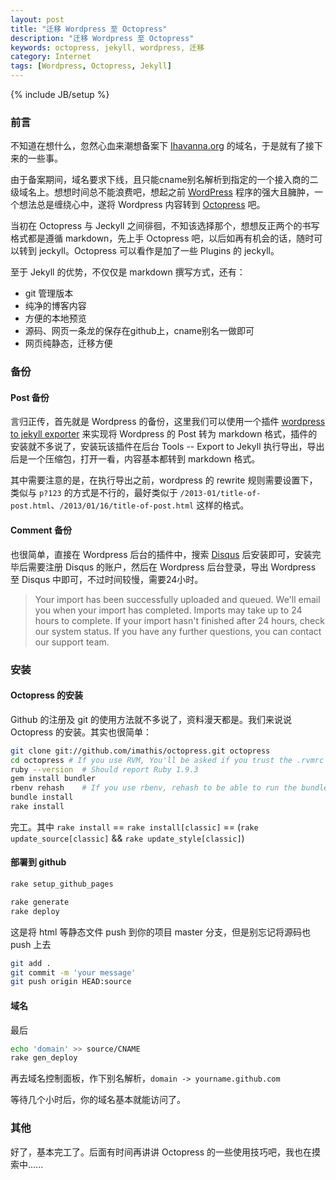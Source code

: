 ```yaml
---
layout: post
title: "迁移 Wordpress 至 Octopress"
description: "迁移 Wordpress 至 Octopress"
keywords: octopress, jekyll, wordpress, 迁移
category: Internet
tags: [Wordpress, Octopress, Jekyll]
---
```

{% include JB/setup %}

### 前言

不知道在想什么，忽然心血来潮想备案下 [Ihavanna.org](http://ihavanna.org) 的域名，于是就有了接下来的一些事。

由于备案期间，域名要求下线，且只能cname别名解析到指定的一个接入商的二级域名上。想想时间总不能浪费吧，想起之前 [WordPress](http://wordpress.org) 程序的强大且臃肿，一个想法总是缠绕心中，遂将 Wordpress 内容转到 [Octopress](http://octopress.org) 吧。

<!-- more -->

当初在 Octopress 与 Jeckyll 之间徘徊，不知该选择那个，想想反正两个的书写格式都是遵循 markdown，先上手 Octopress 吧，以后如再有机会的话，随时可以转到 jeckyll。Octopress 可以看作是加了一些 Plugins 的 jeckyll。

至于 Jekyll 的优势，不仅仅是 markdown 撰写方式，还有：

- git 管理版本
- 纯净的博客内容
- 方便的本地预览
- 源码、网页一条龙的保存在github上，cname别名一做即可
- 网页纯静态，迁移方便

### 备份

#### Post 备份

言归正传，首先就是 Wordpress 的备份，这里我们可以使用一个插件 [wordpress to jekyll exporter](https://github.com/benbalter/wordpress-to-jekyll-exporter) 来实现将 Wordpress 的 Post 转为 markdown 格式，插件的安装就不多说了，安装玩该插件在后台 Tools -- Export to Jekyll 执行导出，导出后是一个压缩包，打开一看，内容基本都转到 markdown 格式。

其中需要注意的是，在执行导出之前，wordpress 的 rewrite 规则需要设置下，类似与 `p?123` 的方式是不行的，最好类似于 `/2013-01/title-of-post.html`、`/2013/01/16/title-of-post.html` 这样的格式。

#### Comment 备份

也很简单，直接在 Wordpress 后台的插件中，搜索 [Disqus](http://disqus.com) 后安装即可，安装完毕后需要注册 Disqus 的账户，然后在 Wordpress 后台登录，导出 Wordpress 至 Disqus 中即可，不过时间较慢，需要24小时。

>Your import has been successfully uploaded and queued. We'll email you when your import has completed.
>Imports may take up to 24 hours to complete. If your import hasn't finished after 24 hours, check our system status. If you have any further questions, you can contact our support team.

### 安装

#### Octopress 的安装

Github 的注册及 git 的使用方法就不多说了，资料漫天都是。我们来说说 Octopress 的安装。其实也很简单：

```sh
git clone git://github.com/imathis/octopress.git octopress
cd octopress # If you use RVM, You'll be asked if you trust the .rvmrc file (say yes).
ruby --version  # Should report Ruby 1.9.3
gem install bundler
rbenv rehash    # If you use rbenv, rehash to be able to run the bundle command
bundle install
rake install
```

完工。其中 `rake install` == `rake install[classic]` == (`rake update_source[classic]` && `rake update_style[classic]`)

#### 部署到 github

```sh
rake setup_github_pages

rake generate
rake deploy
```

这是将 html 等静态文件 push 到你的项目 master 分支，但是别忘记将源码也 push 上去

```sh
git add .
git commit -m 'your message'
git push origin HEAD:source
```

#### 域名

最后

```sh
echo 'domain' >> source/CNAME
rake gen_deploy
```

再去域名控制面板，作下别名解析，`domain -> yourname.github.com`

等待几个小时后，你的域名基本就能访问了。

### 其他

好了，基本完工了。后面有时间再讲讲 Octopress 的一些使用技巧吧，我也在摸索中......

